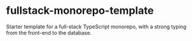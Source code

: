 # fullstack-monorepo-template
Starter template for a full-stack TypeScript monorepo, with a strong typing from the front-end to the database.
